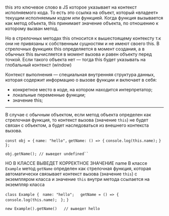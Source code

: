 this это ключевое слово в JS которое указывает на контекст исполняемого кода. То есть это ссылка на объект, который «владеет» текущим исполняемым кодом или функцией. Когда функция вызывается как метод объекта, this принимает значение объекта, по отношению к которому вызван метод.

Но в стрелочных методах this относится к вышестоящему контексту т.к они не привязаны к собственным сущностям и не имеют своего this. В стрелочных функциях this определяется в момент создания, а в обычных this вычисляется в момент вызова и равен объекту перед точкой. Если такого объекта нет — тогда this будет указывать на глобальный контекст (window)

Контекст выполнения — специальная внутренняя структура данных, которая содержит информацию о вызове функции и включает в себя:
- конкретное место в коде, на котором находится интерпретатор;
- локальные переменные функции;
- значение this;

------------------------------------------

В случае с обычным объектом, если метод объекта определен как стрелочная функция, то контекст вызова (значение `this`) не будет связан с объектом, а будет наследоваться из внешнего контекста вызова.

`const obj = {`
  `name: "hello",`
  `getName: () => {`
    `console.log(this.name);`
  `}`
`};`

`obj.getName(); // выведет undefined``
`

НО В КЛАССЕ ВЫВЕДЕТ КОРРЕКТНОЕ ЗНАЧЕНИЕ name
В классе `Example` метод `getName` определен как стрелочная функция, которая автоматически связывает контекст вызова (значение `this`) с экземпляром класса и значение `this` внутри метода ссылается на экземпляр класса
 
`class Example {`
  `name: "hello";`
  
  `getName = () => {`
    `console.log(this.name);`
  `};`
`}`

`new Example().getName()   // выведет hello`